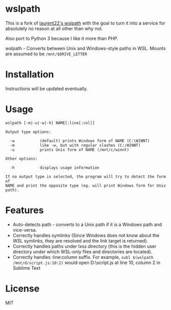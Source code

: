 # wslpath

This is a fork of [laurent22's wslpath](https://github.com/laurent22/wslpath) with the goal to turn it into a service for absolutely no reason at all other than why not.

Also port to Python 3 because I like it more than PHP.

wslpath - Converts between Unix and Windows-style paths in WSL.
Mounts are assumed to be `/mnt/$DRIVE_LETTER`

# Installation

Instructions will be updated eventually.
<!-- Note: PHP is required.

    wget 'https://raw.githubusercontent.com/laurent22/wslpath/master/wslpath'
    chmod 755 wslpath
    sudo mv wslpath /usr/bin
-->

# Usage

    wslpath [-m|-u|-w|-h] NAME[:line[:col]]

    Output type options:

      -w           (default) prints Windows form of NAME (C:\WINNT)
      -m           like -w, but with regular slashes (C:/WINNT)
      -u           prints Unix form of NAME (/mnt/c/winnt)

    Other options:

      -h           displays usage information

    If no output type is selected, the program will try to detect the form of
    NAME and print the opposite type (eg. will print Windows form for Unix
    path).

# Features

- Auto-detects path - converts to a Unix path if it is a Windows path and vice-versa.
- Correctly handles symlinks (Since Windows does not know about the WSL symlinks, they are resolved and the link target is returned).
- Correctly handles paths under lxss directory (this is the hidden user directory under which WSL-only files and directories are located).
- Correctly handles :line:column suffix. For example, `subl $(wslpath /mnt/d/script.js:10:2)` would open D:\script.js at line 10, column 2 in Sublime Text

# License

MIT
